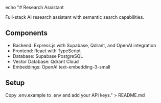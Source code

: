 echo "# Research Assistant

Full-stack AI research assistant with semantic search capabilities.

## Components
- Backend: Express.js with Supabase, Qdrant, and OpenAI integration
- Frontend: React with TypeScript
- Database: Supabase PostgreSQL
- Vector Database: Qdrant Cloud
- Embeddings: OpenAI text-embedding-3-small

## Setup
Copy .env.example to .env and add your API keys." > README.md